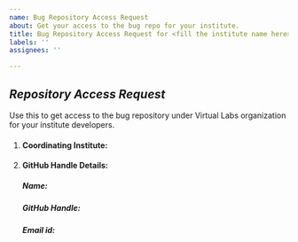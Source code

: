 ```yaml
---
name: Bug Repository Access Request
about: Get your access to the bug repo for your institute.
title: Bug Repository Access Request for <fill the institute name here>
labels: ''
assignees: ''

---
```


## *Repository Access Request*
Use this to get access to the bug repository under Virtual Labs organization for your institute developers.

1. #### Coordinating Institute:<!--Your institute name -->

2. #### GitHub Handle Details: <!--Please provide the GitHub handle details to which triage permissions need to be given -->
   ##### Name:<!--Please provide the Name that the  GitHub Handle is associated with-->
   ##### GitHub Handle:<!--Please provide the email id that the GitHub Handle is associated with-->
   ##### Email id:<!--Please provide the email id that the GitHub Handle is associated with-->

